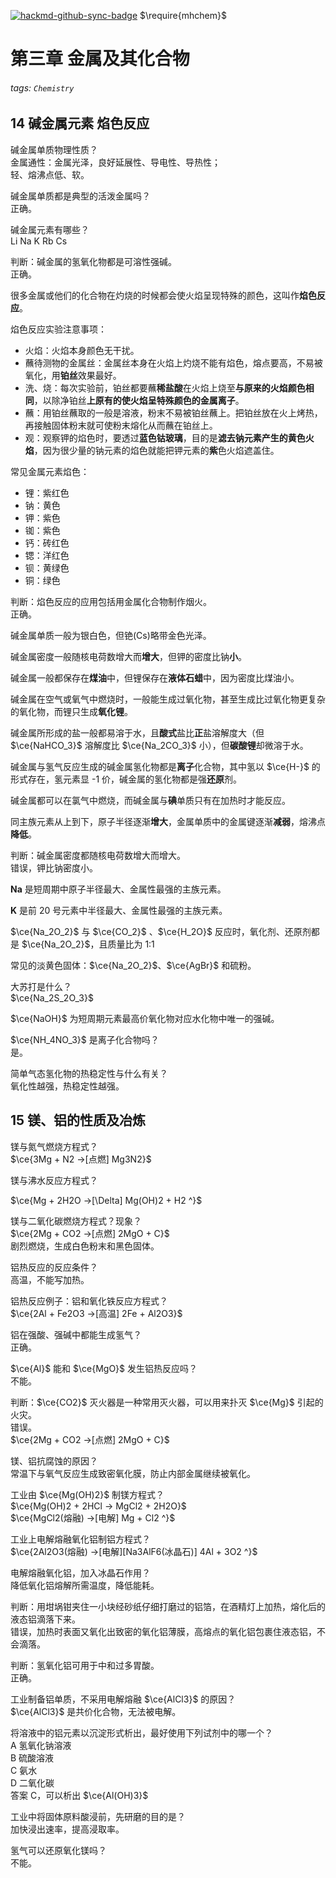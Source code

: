 [![hackmd-github-sync-badge](https://hackmd.io/vTEMeX1JSzidImpmT-lzMw/badge)](https://hackmd.io/vTEMeX1JSzidImpmT-lzMw)
$\require{mhchem}$

# 第三章 金属及其化合物

###### tags: `Chemistry`

## 14 碱金属元素 焰色反应  
  
碱金属单质物理性质？  
金属通性：金属光泽，良好延展性、导电性、导热性；  
轻、熔沸点低、软。

碱金属单质都是典型的活泼金属吗？  
正确。

碱金属元素有哪些？  
Li Na K Rb Cs

判断：碱金属的氢氧化物都是可溶性强碱。  
正确。

很多金属或他们的化合物在灼烧的时候都会使火焰呈现特殊的颜色，这叫作**焰色反应**。

焰色反应实验注意事项：

- 火焰：火焰本身颜色无干扰。
- 蘸待测物的金属丝：金属丝本身在火焰上灼烧不能有焰色，熔点要高，不易被氧化，用**铂丝**效果最好。
- 洗、烧：每次实验前，铂丝都要蘸**稀盐酸**在火焰上烧至**与原来的火焰颜色相同**，以除净铂丝**上原有的使火焰呈特殊颜色的金属离子**。
- 蘸：用铂丝蘸取的一般是溶液，粉末不易被铂丝蘸上。把铂丝放在火上烤热，再接触固体粉末就可使粉末熔化从而蘸在铂丝上。
- 观：观察钾的焰色时，要透过**蓝色钴玻璃**，目的是**滤去钠元素产生的黄色火焰**，因为很少量的钠元素的焰色就能把钾元素的**紫**色火焰遮盖住。

常见金属元素焰色：

- 锂：紫红色
- 钠：黄色
- 钾：紫色
- 铷：紫色
- 钙：砖红色
- 锶：洋红色
- 钡：黄绿色
- 铜：绿色

判断：焰色反应的应用包括用金属化合物制作烟火。  
正确。

碱金属单质一般为银白色，但铯(Cs)略带金色光泽。

碱金属密度一般随核电荷数增大而**增大**，但钾的密度比钠**小**。

碱金属一般都保存在**煤油**中，但锂保存在**液体石蜡**中，因为密度比煤油小。

碱金属在空气或氧气中燃烧时，一般能生成过氧化物，甚至生成比过氧化物更复杂的氧化物，而锂只生成**氧化锂**。

碱金属所形成的盐一般都易溶于水，且**酸式**盐比**正**盐溶解度大（但 $\ce{NaHCO_3}$ 溶解度比 $\ce{Na_2CO_3}$ 小），但**碳酸锂**却微溶于水。

碱金属与氢气反应生成的碱金属氢化物都是**离子**化合物，其中氢以 $\ce{H-}$ 的形式存在，氢元素显 -1 价，碱金属的氢化物都是强**还原**剂。

碱金属都可以在氯气中燃烧，而碱金属与**碘**单质只有在加热时才能反应。

同主族元素从上到下，原子半径逐渐**增大**，金属单质中的金属键逐渐**减弱**，熔沸点**降低**。

判断：碱金属密度都随核电荷数增大而增大。  
错误，钾比钠密度小。

**Na** 是短周期中原子半径最大、金属性最强的主族元素。

**K** 是前 20 号元素中半径最大、金属性最强的主族元素。

$\ce{Na_2O_2}$ 与 $\ce{CO_2}$ 、$\ce{H_2O}$ 反应时，氧化剂、还原剂都是 $\ce{Na_2O_2}$，且质量比为 1:1

常见的淡黄色固体：$\ce{Na_2O_2}$、$\ce{AgBr}$ 和硫粉。

大苏打是什么？  
$\ce{Na_2S_2O_3}$

$\ce{NaOH}$ 为短周期元素最高价氧化物对应水化物中唯一的强碱。

$\ce{NH_4NO_3}$ 是离子化合物吗？  
是。

简单气态氢化物的热稳定性与什么有关？  
氧化性越强，热稳定性越强。
  
## 15 镁、铝的性质及冶炼  
  
镁与氮气燃烧方程式？  
$\ce{3Mg + N2 ->[点燃] Mg3N2}$  
  
镁与沸水反应方程式？  
  
$\ce{Mg + 2H2O ->[\Delta] Mg(OH)2 + H2 ^}$  
  
镁与二氧化碳燃烧方程式？现象？  
$\ce{2Mg + CO2 ->[点燃] 2MgO + C}$  
剧烈燃烧，生成白色粉末和黑色固体。  
  
铝热反应的反应条件？  
高温，不能写加热。  
  
铝热反应例子：铝和氧化铁反应方程式？  
$\ce{2Al + Fe2O3 ->[高温] 2Fe + Al2O3}$  
  
铝在强酸、强碱中都能生成氢气？  
正确。  
  
$\ce{Al}$ 能和 $\ce{MgO}$ 发生铝热反应吗？  
不能。  
  
判断：$\ce{CO2}$ 灭火器是一种常用灭火器，可以用来扑灭 $\ce{Mg}$ 引起的火灾。  
错误。  
$\ce{2Mg + CO2 ->[点燃] 2MgO + C}$  
  
镁、铝抗腐蚀的原因？  
常温下与氧气反应生成致密氧化膜，防止内部金属继续被氧化。  
  
工业由 $\ce{Mg(OH)2}$ 制镁方程式？  
$\ce{Mg(OH)2 + 2HCl -> MgCl2 + 2H2O}$  
$\ce{MgCl2(熔融) ->[电解] Mg + Cl2 ^}$  
  
工业上电解熔融氧化铝制铝方程式？  
$\ce{2Al2O3(熔融) ->[电解][Na3AlF6(冰晶石)] 4Al + 3O2 ^}$  
  
电解熔融氧化铝，加入冰晶石作用？  
降低氧化铝熔解所需温度，降低能耗。  
  
判断：用坩埚钳夹住一小块经砂纸仔细打磨过的铝箔，在酒精灯上加热，熔化后的液态铝滴落下来。  
错误，加热时表面又氧化出致密的氧化铝薄膜，高熔点的氧化铝包裹住液态铝，不会滴落。  
  
判断：氢氧化铝可用于中和过多胃酸。  
正确。  
  
工业制备铝单质，不采用电解熔融 $\ce{AlCl3}$ 的原因？  
$\ce{AlCl3}$ 是共价化合物，无法被电解。  
  
将溶液中的铝元素以沉淀形式析出，最好使用下列试剂中的哪一个？  
A 氢氧化钠溶液  
B 硫酸溶液  
C 氨水  
D 二氧化碳  
答案 C，可以析出 $\ce{Al(OH)3}$  
  
工业中将固体原料酸浸前，先研磨的目的是？  
加快浸出速率，提高浸取率。  
  
氢气可以还原氧化镁吗？  
不能。